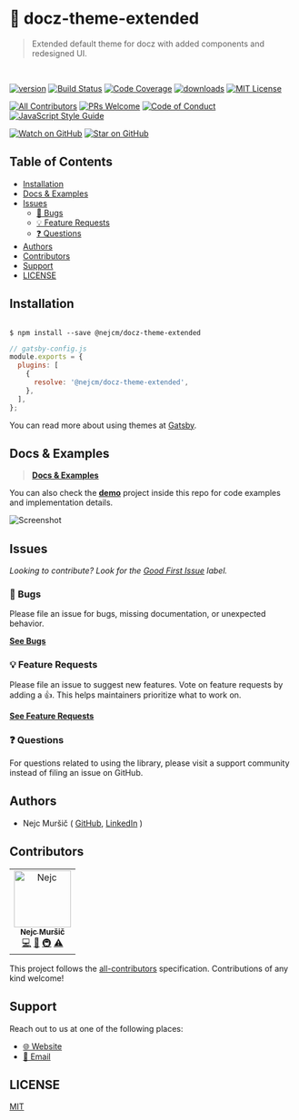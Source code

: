 # 🎀 docz-theme-extended

<blockquote>Extended default theme for docz with added components and redesigned UI.</blockquote>
<br />

<!-- prettier-ignore-start -->
[![version][version-badge]][package]
[![Build Status][build-badge]][build]
[![Code Coverage][coverage-badge]][coverage]
[![downloads][downloads-badge]][npmtrends]
[![MIT License][license-badge]][license]

[![All Contributors][all-contributors-badge]](#contributors)
[![PRs Welcome][prs-badge]][prs] [![Code of Conduct][coc-badge]][coc]
[![JavaScript Style Guide][style-guide-badge]][style-guide]

[![Watch on GitHub][github-watch-badge]][github-watch]
[![Star on GitHub][github-star-badge]][github-star]
<!-- prettier-ignore-end -->

## Table of Contents

<!-- START doctoc generated TOC please keep comment here to allow auto update -->
<!-- DON'T EDIT THIS SECTION, INSTEAD RE-RUN doctoc TO UPDATE -->

- [Installation](#installation)
- [Docs & Examples](#docs--examples)
- [Issues](#issues)
  - [🐛 Bugs](#-bugs)
  - [💡 Feature Requests](#-feature-requests)
  - [❓ Questions](#-questions)
- [Authors](#authors)
- [Contributors](#contributors)
- [Support](#support)
- [LICENSE](#license)

<!-- END doctoc generated TOC please keep comment here to allow auto update -->

## Installation

```shell

$ npm install --save @nejcm/docz-theme-extended

```

```js
// gatsby-config.js
module.exports = {
  plugins: [
    {
      resolve: '@nejcm/docz-theme-extended',
    },
  ],
};
```

You can read more about using themes at [Gatsby][gatsby-themes-instr].

## Docs & Examples

> [**Docs & Examples**][docs-link]

You can also check the **[demo][demo-link]** project inside this repo for code
examples and implementation details.

![Screenshot][screenshot]

## Issues

_Looking to contribute? Look for the [Good First Issue][good-first-issue]
label._

### 🐛 Bugs

Please file an issue for bugs, missing documentation, or unexpected behavior.

[**See Bugs**][bugs]

### 💡 Feature Requests

Please file an issue to suggest new features. Vote on feature requests by adding
a 👍. This helps maintainers prioritize what to work on.

[**See Feature Requests**][requests]

### ❓ Questions

For questions related to using the library, please visit a support community
instead of filing an issue on GitHub.

## Authors

- Nejc Muršič ( [GitHub][github], [LinkedIn][linkedin] )

## Contributors

<!-- ALL-CONTRIBUTORS-LIST:START - Do not remove or modify this section -->
<!-- prettier-ignore-start -->
<!-- markdownlint-disable -->

<table>
  <tr>
    <td align="center">
      <a href="https://github.com/nejcm">
        <img src="https://avatars3.githubusercontent.com/u/1865210?v=3" width="100px" alt="Nejc"/>
        <br />
        <sub><b>Nejc Muršič</b></sub>
      </a>
      <br />
      <a href="https://github.com/prakash-cometchat/UIKit/commits?author=nejcm" title="Code">💻</a> 
      <a href="https://github.com/prakash-cometchat/UIKit/commits?author=nejcm" title="Documentation">📖</a> 
      <a href="#infra" title="Infrastructure (Hosting, Build-Tools, etc)">🚇</a> <a href="https://github.com/prakash-cometchat/UIKit/commits?author=nejcm" title="Tests">⚠️</a>
    </td>
  </tr>
</table>

<!-- markdownlint-enable -->
<!-- prettier-ignore-end -->

<!-- ALL-CONTRIBUTORS-LIST:END -->

This project follows the [all-contributors][all-contributors] specification.
Contributions of any kind welcome!

## Support

Reach out to us at one of the following places:

- [🌐 Website][website]
- [📧 Email][email]

## LICENSE

[MIT](LICENSE)

<!-- prettier-ignore-start -->

[all-contributors-badge]: https://img.shields.io/badge/all_contributors-1-orange.svg
[all-contributors]: https://github.com/all-contributors/all-contributors
[bugs]: https://github.com/prakash-cometchat/UIKit/issues?q=is%3Aissue+is%3Aopen+label%3Abug+sort%3Acreated-desc
[build-badge]: https://img.shields.io/travis/com/nejcm/docz-theme-extended.svg
[build]: https://travis-ci.com/nejcm/docz-theme-extended
[coc-badge]: https://img.shields.io/badge/code%20of-conduct-ff69b4.svg
[coc]: https://github.com/prakash-cometchat/UIKit/blob/master/CODE_OF_CONDUCT.md
[coverage-badge]: https://img.shields.io/codecov/c/github/nejcm/docz-theme-extended.svg
[coverage]: https://codecov.io/github/nejcm/docz-theme-extended
[demo-link]: https://github.com/prakash-cometchat/UIKit/tree/master/demo
[docs-link]: https://nejcm.github.io/docz-theme-extended/
[downloads-badge]: https://img.shields.io/npm/dm/@nejcm/docz-theme-extended.svg
[email]: nmursi2@gmail.com
[emojis]: https://github.com/all-contributors/all-contributors#emoji-key
[gatsby-themes-instr]: https://www.gatsbyjs.org/tutorial/using-a-theme/
[github]: https://github.com/nejcm
[github-star-badge]: https://img.shields.io/github/stars/nejcm/docz-theme-extended.svg?style=social
[github-star]: https://github.com/prakash-cometchat/UIKit/stargazers
[github-watch-badge]: https://img.shields.io/github/watchers/nejcm/docz-theme-extended.svg?style=social
[github-watch]: https://github.com/prakash-cometchat/UIKit/watchers
[good-first-issue]: https://github.com/prakash-cometchat/UIKit/issues?utf8=✓&q=is%3Aissue+is%3Aopen+sort%3Areactions-%2B1-desc+label%3A"good+first+issue"+
[license-badge]: https://img.shields.io/npm/l/@nejcm/docz-theme-extended.svg
[license]: https://github.com/prakash-cometchat/UIKit/blob/master/LICENSE
[linkedin]: https://www.linkedin.com/in/nejcm/
[node]: https://nodejs.org
[npm]: https://www.npmjs.com/
[npm-badge]: https://img.shields.io/npm/v/@nejcm/docz-theme-extended.svg
[npm-link]: https://www.npmjs.com/package/@nejcm/docz-theme-extended
[npmtrends]: http://www.npmtrends.com/@nejcm/docz-theme-extended
[package]: https://www.npmjs.com/package/@nejcm/docz-theme-extended
[prs-badge]: https://img.shields.io/badge/PRs-welcome-brightgreen.svg
[prs]: http://makeapullrequest.com
[requests]: https://github.com/prakash-cometchat/UIKit/issues?q=is%3Aissue+sort%3Areactions-%2B1-desc+label%3Aenhancement+is%3Aopen
[screenshot]: https://raw.githubusercontent.com/nejcm/docz-theme-extended/master/screenshot.jpg
[semantic-release-badge]: https://img.shields.io/badge/%20%20%F0%9F%93%A6%F0%9F%9A%80-semantic--release-e10079.svg
[semantic-release]: https://github.com/semantic-release/semantic-release
[storybook-badge]: https://nejcmursic.netlify.com/assets/storybook.svg
[storybook]: https://storybook.js.org/
[style-guide-badge]: https://img.shields.io/badge/code_style-standard-brightgreen.svg
[style-guide]: https://standardjs.com
[version-badge]: https://img.shields.io/npm/v/@nejcm/docz-theme-extended.svg
[website]: https://nejcmursic.com/

<!-- prettier-ignore-end -->
